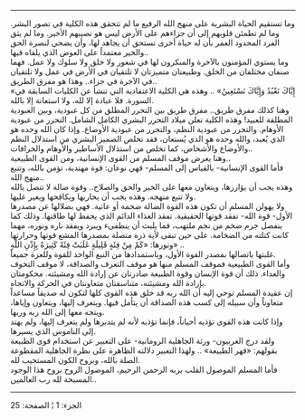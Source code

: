 ------------------------------------------------------------------------

وما تستقيم الحياة البشرية على منهج الله الرفيع ما لم تتحقق هذه الكلية في
تصور البشر. وما لم تطمئن قلوبهم إلى أن جزاءهم على الأرض ليس هو نصيبهم
الأخير. وما لم يثق الفرد المحدود العمر بأن له حياة أخرى تستحق أن يجاهد
لها، وأن يضحي لنصرة الحق والخير معتمداً على العوض الذي يلقاه فيها..  
وما يستوي المؤمنون بالآخرة والمنكرون لها في شعور ولا خلق ولا سلوك ولا
عمل. فهما صنفان مختلفان من الخلق. وطبيعتان متميزتان لا تلتقيان في الأرض
في عمل ولا تلتقيان في الآخرة في جزاء.. وهذا هو مفرق الطريق..  
«إِيَّاكَ نَعْبُدُ وَإِيَّاكَ نَسْتَعِينُ» .. وهذه هي الكلية الاعتقادية التي تنشأ عن
الكليات السابقة في السورة. فلا عبادة إلا لله، ولا استعانة إلا بالله.  
وهنا كذلك مفرق طريق.. مفرق طريق بين التحرر المطلق من كل عبودية، وبين
العبودية المطلقة للعبيد! وهذه الكلية تعلن ميلاد التحرر البشري الكامل
الشامل. التحرر من عبودية الأوهام. والتحرر من عبودية النظم، والتحرر من
عبودية الأوضاع. وإذا كان الله وحده هو الذي يُعبد، والله وحده هو الذي
يُستعان، فقد تخلص الضمير البشري من استذلال النظم والأوضاع والأشخاص، كما
تخلص من استذلال الأساطير والأوهام والخرافات..  
وهنا يعرض موقف المسلم من القوى الإنسانية، ومن القوى الطبيعية..  
فأما القوى الإنسانية- بالقياس إلى المسلم- فهي نوعان: قوة مهتدية، تؤمن
بالله، وتتبع منهج الله..  
وهذه يجب أن يؤازرها، ويتعاون معها على الخير والحق والصلاح.. وقوة ضالة لا
تتصل بالله ولا تتبع منهجه. وهذه يجب أن يحاربها ويكافحها ويغير عليها.  
ولا يهولن المسلم أن تكون هذه القوة الضالة ضخمة أو عاتية. فهي بضلالها عن
مصدرها الأول- قوة الله- تفقد قوتها الحقيقية. تفقد الغذاء الدائم الذي
يحفظ لها طاقتها. وذلك كما ينفصل جرم ضخم من نجم ملتهب، فما يلبث أن ينطفىء
ويبرد ويفقد ناره ونوره، مهما كانت كتلته من الضخامة. على حين تبقى لأية
ذرة متصلة بمصدرها المشع قوتها وحرارتها ونورها: «كَمْ مِنْ فِئَةٍ قَلِيلَةٍ غَلَبَتْ فِئَةً
كَثِيرَةً بِإِذْنِ اللَّهِ» ..  
غلبتها باتصالها بمصدر القوة الأول، وباستمدادها من النبع الواحد للقوة
وللعزة جميعاً.  
وأما القوى الطبيعية فموقف المسلم منها هو موقف التعرف والصداقة، لا موقف
التخوف والعداء. ذلك أن قوة الإنسان وقوة الطبيعة صادرتان عن إرادة الله
ومشيئته. محكومتان بإرادة الله ومشيئته، متناسقتان متعاونتان في الحركة
والاتجاه.  
إن عقيدة المسلم توحي إليه أن الله ربه قد خلق هذه القوى كلها لتكون له
صديقاً مساعداً متعاوناً وأن سبيله إلى كسب هذه الصداقة أن يتأمل فيها. ويتعرف
إليها، ويتعاون وإياها، ويتجه معها إلى الله ربه وربها.  
وإذا كانت هذه القوى تؤذيه أحياناً، فإنما تؤذيه لأنه لم يتدبرها ولم يتعرف
إليها، ولم يهتد إلى الناموس الذي يسيرها.  
ولقد درج الغربيون- ورثة الجاهلية الرومانية- على التعبير عن استخدام قوى
الطبيعة بقولهم: «قهر الطبيعة» .. ولهذا التعبير دلالته الظاهرة على نظرة
الجاهلية المقطوعة الصلة بالله، وبروح الكون المستجيب لله.  
فأما المسلم الموصول القلب بربه الرحمن الرحيم، الموصول الروح بروح هذا
الوجود المسبحة لله رب العالمين..

------------------------------------------------------------------------

الجزء: 1 ¦ الصفحة: 25
